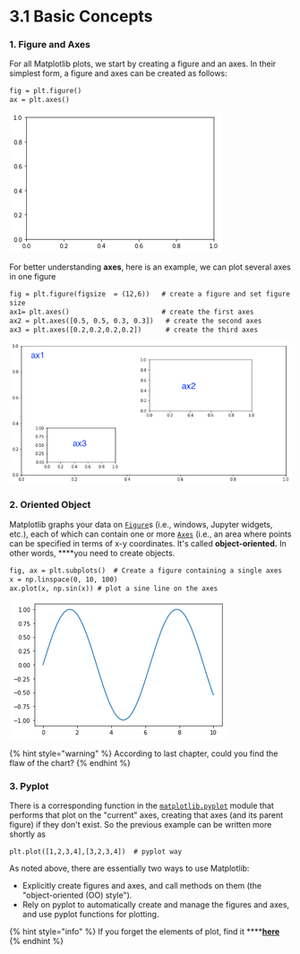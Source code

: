# 3.1 Basic Concepts

### 1.  Figure and Axes 

For all Matplotlib plots, we start by creating a figure and an axes. In their simplest form, a figure and axes can be created as follows:

```text
fig = plt.figure()
ax = plt.axes()
```

![Figure 1.1.1a  Blank Figure](../.gitbook/assets/blank-figure.png)

For better understanding **axes**, here is an example, we can plot several axes in one figure

```text
fig = plt.figure(figsize  = (12,6))   # create a figure and set figure size
ax1= plt.axes()                       # create the first axes
ax2 = plt.axes([0.5, 0.5, 0.3, 0.3])   # create the second axes   
ax3 = plt.axes([0.2,0.2,0.2,0.2])      # create the third axes
```

![ Axes](../.gitbook/assets/axes.png)

### 2. Oriented Object 

Matplotlib graphs your data on [`Figure`](https://matplotlib.org/api/_as_gen/matplotlib.figure.Figure.html#matplotlib.figure.Figure)s \(i.e., windows, Jupyter widgets, etc.\), each of which can contain one or more [`Axes`](https://matplotlib.org/api/axes_api.html#matplotlib.axes.Axes) \(i.e., an area where points can be specified in terms of x-y coordinates. It's called **object-oriented.**  In other words, ****you need to create objects.



```text
fig, ax = plt.subplots()  # Create a figure containing a single axes
x = np.linspace(0, 10, 100)
ax.plot(x, np.sin(x)) # plot a sine line on the axes
```

![ Simple Oriented Object way](../.gitbook/assets/oo-simple-plot.png)

{% hint style="warning" %}
According to last chapter,   could you find the flaw of the chart?
{% endhint %}

### 3.  Pyplot 

There is a corresponding function in the [`matplotlib.pyplot`](https://matplotlib.org/api/_as_gen/matplotlib.pyplot.html#module-matplotlib.pyplot) module that performs that plot on the "current" axes, creating that axes \(and its parent figure\) if they don't exist. So the previous example can be written more shortly as

```text
plt.plot([1,2,3,4],[3,2,3,4])  # pyplot way
```

As noted above, there are essentially two ways to use Matplotlib:

* Explicitly create figures and axes, and call methods on them \(the "object-oriented \(OO\) style"\).
* Rely on pyplot to automatically create and manage the figures and axes, and use pyplot functions for plotting.

{% hint style="info" %}
If you forget the elements of plot, find it ****[**here**](https://app.gitbook.com/@ivy-wang/s/crash-visulisation/~/drafts/-MBLFg0lOJc2yNX6jGoq/visualisation-in-python/matplotlib#parts-of-figure)
{% endhint %}



